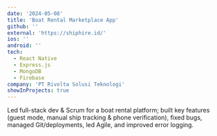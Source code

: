 ```yaml
---
date: '2024-05-08'
title: 'Boat Rental Marketplace App'
github: ''
external: 'https://shiphire.id/'
ios: ''
android: ''
tech:
  - React Native
  - Express.js
  - MongoDB
  - Firebase
company: 'PT Rivolta Solusi Teknologi'
showInProjects: true
---
```


Led full-stack dev & Scrum for a boat rental platform; built key features (guest mode, manual ship tracking & phone verification), fixed bugs, managed Git/deployments, led Agile, and improved error logging.
